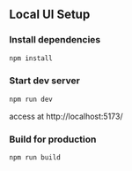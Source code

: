 ## Local UI Setup

### Install dependencies

```bash
npm install
```

### Start dev server

```bash
npm run dev
```
access at http://localhost:5173/

### Build for production

```bash
npm run build
```